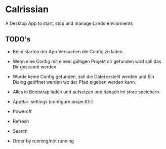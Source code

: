 # Calrissian

A Desktop App to start, stop and manage Lando enviorments

## TODO's

- Beim starten der App Versuchen die Config zu laden.
- Wenn eine Config mit einem gültigen Projekt dir gefunden wird soll das Dir gescannt werden
- Wurde keine Config gefunden, soll die Datei erstellt werden und Ein Dialog geöffnet werden wo der Pfad eigeben werden kann.
- Alles in Bootstrap laden und aufsetzen und danach im store speichern.

- AppBar: settings (configure projectDir)
- Poweroff
- Refresh
- Search

- Order by running/not running